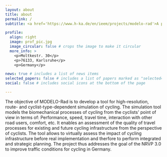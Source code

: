 ```yaml
---
layout: about
title: about
permalink: /
subtitle: <a href='https://www.h-ka.de/en/ieem/projects/modelo-rad'>A project at the Hochschule Karlsruhe</a>.

profile:
  align: right
  image: prof_pic.jpg
  image_circular: false # crops the image to make it circular
  more_info: >
    <p>Moltkestr. 30</p>
    <p>76133, Karlsruhe</p>
    <p>Germany</p>

news: true # includes a list of news items
selected_papers: false # includes a list of papers marked as "selected={true}"
social: false # includes social icons at the bottom of the page

---
```

The objective of MODELO-Rad is to develop a tool for high-resolution, route- and cyclist-type-dependent simulation of cycling. The simulation tool models the biomechanical processes of cycling from the cyclists' point of view in terms of: Performance, speed, travel time, interaction with other road users, comfort, etc. It enables an assessment of the quality of travel processes for existing and future cycling infrastructure from the perspective of cyclists. The tool allows to virtually assess the impact of cycling infrastructure before real implementation and therfore to perform integrated and strategic planning. The project thus addresses the goal of the NRVP 3.0 to improve traffic conditions for cycling in Germany.

